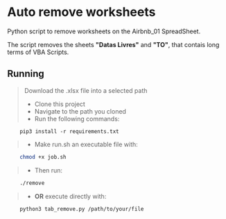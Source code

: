 # Auto remove worksheets
Python script to remove worksheets on the Airbnb_01 SpreadSheet.

The script removes the sheets **"Datas Livres"** and **"TO"**, that contais long terms of VBA Scripts.

## Running
> Download the .xlsx file into a selected path
> - Clone this project
> - Navigate to the path you cloned
> - Run the following commands:
```
    pip3 install -r requirements.txt
```
> - Make run.sh an executable file with: 
``` bash
    chmod +x job.sh
```
> - Then run:
```bash
    ./remove
``` 
> - **OR** execute directly with:
``` bash
    python3 tab_remove.py /path/to/your/file
```
